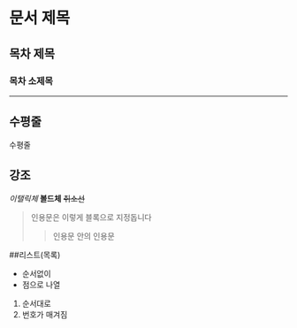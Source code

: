 # 문서 제목
## 목차 제목
### 목차 소제목
*** 
수평줄
--- 
수평줄

## 강조
*이탤릭체*
**볼드체**
~~취소선~~

>인용문은 이렇게 블록으로 지정돕니다
>> 인용문 안의 인용문

##리스트(목록)
* 순서없이
* 점으로 나열
1. 순서대로
2. 번호가 매겨짐

